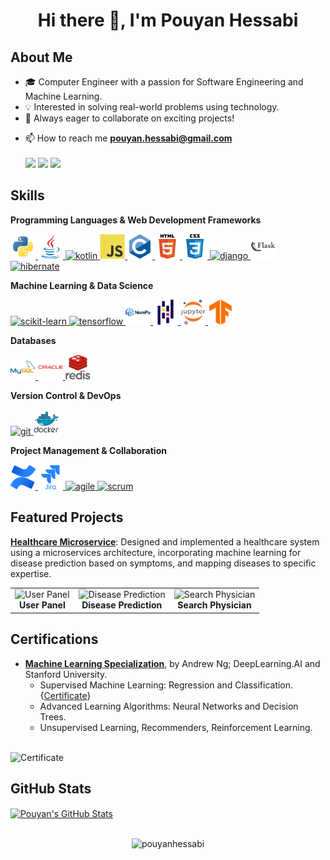 <h1 align="center">Hi there 👋, I'm Pouyan Hessabi</h1>

## About Me
- 🎓  Computer Engineer with a passion for Software Engineering and Machine Learning.
- 💡   Interested in solving real-world problems using technology.
- 🚀  Always eager to collaborate on exciting projects!

<!-- 👨🏻‍💻 [My personal website](https://pouyanhessabi.github.io/) and [My short CV](https://github.com/pouyanhessabi/pouyanhessabi.github.io/blob/main/CV_P.Hessabi.pdf)<br> -->
- 📫 How to reach me **pouyan.hessabi@gmail.com** <br> <br>
[<img src="https://img.shields.io/badge/Gmail-D14836?style=for-the-badge&logo=gmail&logoColor=white" />](mailto:pouyan.hessabi@gmail.com)
[<img src="https://img.shields.io/badge/LinkedIn-0077B5?style=for-the-badge&logo=linkedin&logoColor=white" />](https://www.linkedin.com/in/pouyan-hessabi-b0900b216/)
[<img src="https://img.shields.io/badge/Telegram-2CA5E0?style=for-the-badge&logo=telegram&logoColor=white" />](https://t.me/pouyan_h99)

## Skills
<p align="center">

  **Programming Languages & Web Development Frameworks**
  
  <a href="https://www.python.org" target="_blank" rel="noreferrer"> <img src="https://raw.githubusercontent.com/devicons/devicon/master/icons/python/python-original.svg" alt="python" width="40" height="40"/> </a>
  <a href="https://www.java.com" target="_blank" rel="noreferrer"> <img src="https://raw.githubusercontent.com/devicons/devicon/master/icons/java/java-original.svg" alt="java" width="40" height="40"/> </a> 
  <a href="https://kotlinlang.org" target="_blank" rel="noreferrer"> <img src="https://www.vectorlogo.zone/logos/kotlinlang/kotlinlang-icon.svg" alt="kotlin" width="40" height="40"/> </a> 
  <a href="https://developer.mozilla.org/en-US/docs/Web/JavaScript" target="_blank" rel="noreferrer"> <img src="https://raw.githubusercontent.com/devicons/devicon/master/icons/javascript/javascript-original.svg" alt="javascript" width="40" height="40"/> </a> 
  <a href="https://en.wikipedia.org/wiki/C_(programming_language)" target="_blank" rel="noreferrer"> <img src="https://raw.githubusercontent.com/devicons/devicon/master/icons/c/c-original.svg" alt="c" width="40" height="40"/> </a> 
  <a href="https://www.w3.org/html/" target="_blank" rel="noreferrer"> <img src="https://raw.githubusercontent.com/devicons/devicon/master/icons/html5/html5-original-wordmark.svg" alt="html5" width="40" height="40"/> </a> 
  <a href="https://www.w3schools.com/css/" target="_blank" rel="noreferrer"> <img src="https://raw.githubusercontent.com/devicons/devicon/master/icons/css3/css3-original-wordmark.svg" alt="css3" width="40" height="40"/> </a> 
  <a href="https://www.djangoproject.com/" target="_blank" rel="noreferrer"> <img src="https://cdn.worldvectorlogo.com/logos/django.svg" alt="django" width="40" height="40"/> </a> 
  <a href="https://flask.palletsprojects.com/" target="_blank" rel="noreferrer"> <img src="https://github.com/devicons/devicon/blob/master/icons/flask/flask-original-wordmark.svg" alt="flask" width="40" height="40"/> </a> 
  <a href="https://hibernate.org/" target="_blank" rel="noreferrer"> <img src="https://www.vectorlogo.zone/logos/hibernate/hibernate-icon.svg" alt="hibernate" width="40" height="40"/> </a> 
  <br>

  **Machine Learning & Data Science**
  
  <a href="https://scikit-learn.org/" target="_blank" rel="noreferrer"> <img src="https://upload.wikimedia.org/wikipedia/commons/0/05/Scikit_learn_logo_small.svg" alt="scikit-learn" width="40" height="40"/> </a> 
  <a href="https://www.tensorflow.org" target="_blank" rel="noreferrer"> <img src="https://www.vectorlogo.zone/logos/tensorflow/tensorflow-icon.svg" alt="tensorflow" width="40" height="40"/> </a> 
  <a href="https://numpy.org/" target="_blank" rel="noreferrer"> <img src="https://github.com/devicons/devicon/blob/master/icons/numpy/numpy-original-wordmark.svg" alt="numpy" width="40" height="40"/> </a> 
  <a href="https://pandas.pydata.org/" target="_blank" rel="noreferrer"> <img src="https://raw.githubusercontent.com/devicons/devicon/2ae2a900d2f041da66e950e4d48052658d850630/icons/pandas/pandas-original.svg" alt="pandas" width="40" height="40"/> </a> 
  <a href="https://jupyter.org/" target="_blank" rel="noreferrer"> <img src="https://raw.githubusercontent.com/devicons/devicon/master/icons/jupyter/jupyter-original-wordmark.svg" alt="jupyter" width="40" height="40"/> </a> 
  <a href="https://en.wikipedia.org/wiki/Neural_network" target="_blank" rel="noreferrer"> <img src="https://raw.githubusercontent.com/devicons/devicon/master/icons/tensorflow/tensorflow-original.svg" alt="neural-network" width="40" height="40"/> </a> 
  <br>

  **Databases**
  
  <a href="https://www.mysql.com/" target="_blank" rel="noreferrer"> <img src="https://raw.githubusercontent.com/devicons/devicon/master/icons/mysql/mysql-original-wordmark.svg" alt="mysql" width="40" height="40"/> </a> 
  <a href="https://www.oracle.com/" target="_blank" rel="noreferrer"> <img src="https://raw.githubusercontent.com/devicons/devicon/master/icons/oracle/oracle-original.svg" alt="oracle" width="40" height="40"/> </a> 
  <a href="https://redis.io" target="_blank" rel="noreferrer"> <img src="https://raw.githubusercontent.com/devicons/devicon/master/icons/redis/redis-original-wordmark.svg" alt="redis" width="40" height="40"/> </a> 
  <br>
  
  **Version Control & DevOps**
  
  <a href="https://git-scm.com/" target="_blank" rel="noreferrer"> <img src="https://www.vectorlogo.zone/logos/git-scm/git-scm-icon.svg" alt="git" width="40" height="40"/> </a> 
  <a href="https://www.docker.com/" target="_blank" rel="noreferrer"> <img src="https://raw.githubusercontent.com/devicons/devicon/master/icons/docker/docker-original-wordmark.svg" alt="docker" width="40" height="40"/> </a> 
  <br>
  
  **Project Management & Collaboration**
  
  <a href="https://www.atlassian.com/software/confluence/" target="_blank"> <img src="https://github.com/devicons/devicon/blob/master/icons/confluence/confluence-original.svg" alt="confluence" width="40" height="40"/> </a> 
  <a href="https://www.atlassian.com/software/jira" target="_blank"> <img src="https://github.com/devicons/devicon/blob/master/icons/jira/jira-plain-wordmark.svg" alt="jira" width="40" height="40"/> </a> 
  <a href="https://agilemanifesto.org/" target="_blank" rel="noreferrer"> <img src="https://cdn.worldvectorlogo.com/logos/agile-software.svg" alt="agile" width="40" height="40"/> </a> 
  <a href="https://www.scrum.org/" target="_blank" rel="noreferrer"> <img src="https://cdn.worldvectorlogo.com/logos/scrum-1.svg" alt="scrum" width="40" height="40"/> </a> 
  <br>

<!---
  ### Operating Systems
  <a href="https://www.linux.org/" target="_blank"> <img src="https://raw.githubusercontent.com/devicons/devicon/master/icons/linux/linux-original.svg" alt="linux" width="40" height="40"/> </a> 
  <a href="https://ubuntu.com/" target="_blank" rel="noreferrer"> <img src="https://raw.githubusercontent.com/devicons/devicon/master/icons/ubuntu/ubuntu-plain-wordmark.svg" alt="ubuntu" width="40" height="40"/> </a> 
  <a href="https://www.microsoft.com/windows" target="_blank" rel="noreferrer"> <img src="https://raw.githubusercontent.com/devicons/devicon/master/icons/windows8/windows8-original.svg" alt="windows" width="40" height="40"/> </a> 
  <br>
  
  ### Other Technical Skills
  <a href="https://restfulapi.net/" target="_blank" rel="noreferrer"> <img src="https://cdn.worldvectorlogo.com/logos/api.svg" alt="restapi" width="40" height="40"/> </a> 
  <br>
</p>

### Soft Skills
  Critical Thinking, Problem-Solving, Teamwork, Leadership
<br>

-->


## Featured Projects

**[Healthcare Microservice](https://github.com/pouyanhessabi/B.Sc-Project-Healthcare-Microservice)**: Designed and implemented a healthcare system using a microservices architecture,
incorporating machine learning for disease prediction based on symptoms, and mapping diseases to specific expertise.

  <p align="center">
  <table>
    <tr>
      <td align="center">
        <img src="https://github.com/pouyanhessabi/B.Sc-Final-Project-Healthcare-Microservice/blob/main/Report/Gif/User%20auth.gif" alt="User Panel" width="300" />
        <br>
        <strong>User Panel</strong>
      </td>
      <td align="center">
        <img src="https://github.com/pouyanhessabi/B.Sc-Final-Project-Healthcare-Microservice/blob/main/Report/Gif/Disease%20and%20Expertise%20gif.gif" alt="Disease Prediction" width="300" />
        <br>
        <strong>Disease Prediction</strong>
      </td>
      <td align="center">
        <img src="https://github.com/pouyanhessabi/B.Sc-Final-Project-Healthcare-Microservice/blob/main/Report/Gif/Search.gif" alt="Search Physician" width="300" />
        <br>
        <strong>Search Physician</strong>
      </td>
    </tr>
  </table>
</p>


## Certifications
- **[Machine Learning Specialization](https://www.coursera.org/specializations/machine-learning-introduction)**, by Andrew Ng; DeepLearning.AI and Stanford University.
  + Supervised Machine Learning: Regression and Classification. {[Certificate](https://coursera.org/share/7d9934898275ae498256cba7147d3396)}
  + Advanced Learning Algorithms: Neural Networks and Decision Trees.
  + Unsupervised Learning, Recommenders, Reinforcement Learning.
<br>
  <img src="https://s3.amazonaws.com/coursera_assets/meta_images/generated/CERTIFICATE_LANDING_PAGE/CERTIFICATE_LANDING_PAGE~FHSNYZWVB1PW/CERTIFICATE_LANDING_PAGE~FHSNYZWVB1PW.jpeg" alt="Certificate" width="400" />



## GitHub Stats
<a href="https://github.com/pouyanhessabi">
  <img align="center" src="https://github-readme-stats.vercel.app/api?username=pouyanhessabi&show_icons=true&line_height=27&count_private=true&title_color=ffffff&text_color=c9cacc&icon_color=2bbc8a&bg_color=1d1f21" alt="Pouyan's GitHub Stats" />
</a>
<!---
<a href="https://github.com/pouyanhessabi">
  <img align="center" src="https://github-readme-stats.vercel.app/api/top-langs/?username=pouyanhessabi&layout=compact&title_color=ffffff&text_color=c9cacc&icon_color=2bbc8a&bg_color=1d1f21" alt="Pouyan's Most Used Languages" />
</a>
-->
<br>
<br>

<p align="center"> 
  <img src="https://komarev.com/ghpvc/?username=pouyanhessabi&label=Profile%20views&color=00FF00&style=flat" alt="pouyanhessabi" /> 
</p>

<!---

ChatGPT: 





Your GitHub profile is already well-structured and professional! However, there are a few additional suggestions based on GitHub standards and best practices to make it even more polished and engaging. Here's what you can consider:

---

### 1. **Add a Personal Introduction Section**
   - Expand your introduction to include more details about your background, interests, and goals. This helps visitors understand your story and what drives you.
   - Example:
     ```markdown
     ## About Me
     - 🎓 Computer Engineer with a passion for Software Engineering and Machine Learning.
     - 🌱 Currently learning about **Microservices Architecture** and **Deep Learning**.
     - 💡 Interested in solving real-world problems using technology.
     - 🚀 Always eager to collaborate on exciting projects!
     ```

---

### 2. **Add a "Featured Projects" Section**
   - Highlight 2-3 of your best projects with a brief description and links to their repositories or live demos.
   - Example:
     ```markdown
     ## Featured Projects
     - **[Project Name 1](https://github.com/yourusername/project1)** - A brief description of the project and its impact.
     - **[Project Name 2](https://github.com/yourusername/project2)** - Another brief description of the project and its impact.
     ```

---

### 3. **Add a "Technologies I Use" Section**
   - You already have a **Skills** section, but you can make it more visually appealing by grouping technologies into categories (e.g., Frontend, Backend, DevOps, etc.).
   - Example:
     ```markdown
     ## Technologies I Use
     ### Frontend
     ![HTML5](https://img.shields.io/badge/HTML5-E34F26?style=for-the-badge&logo=html5&logoColor=white)
     ![CSS3](https://img.shields.io/badge/CSS3-1572B6?style=for-the-badge&logo=css3&logoColor=white)
     ![JavaScript](https://img.shields.io/badge/JavaScript-F7DF1E?style=for-the-badge&logo=javascript&logoColor=black)

     ### Backend
     ![Python](https://img.shields.io/badge/Python-3776AB?style=for-the-badge&logo=python&logoColor=white)
     ![Django](https://img.shields.io/badge/Django-092E20?style=for-the-badge&logo=django&logoColor=white)
     ```

---

### 4. **Add a "GitHub Stats" Section**
   - You already have GitHub stats, but you can enhance it by adding additional stats like **Most Used Languages** or **Streak Stats**.
   - Example:
     ```markdown
     ## GitHub Stats
     <a href="https://github.com/pouyanhessabi">
       <img align="center" src="https://github-readme-stats.vercel.app/api?username=pouyanhessabi&show_icons=true&line_height=27&count_private=true&title_color=ffffff&text_color=c9cacc&icon_color=2bbc8a&bg_color=1d1f21" alt="Pouyan's GitHub Stats" />
     </a>
     <a href="https://github.com/pouyanhessabi">
       <img align="center" src="https://github-readme-stats.vercel.app/api/top-langs/?username=pouyanhessabi&layout=compact&title_color=ffffff&text_color=c9cacc&icon_color=2bbc8a&bg_color=1d1f21" alt="Pouyan's Most Used Languages" />
     </a>
     ```

---

### 5. **Add a "Let's Connect" Section**
   - Include a section encouraging visitors to connect with you on LinkedIn, Telegram, or via email.
   - Example:
     ```markdown
     ## Let's Connect
     - 📧 **Email**: pouyan.hessabi@gmail.com
     - 💼 **LinkedIn**: [Pouyan Hessabi](https://www.linkedin.com/in/pouyan-hessabi-b0900b216/)
     - 📱 **Telegram**: [@pouyan_h99](https://t.me/pouyan_h99)
     ```

---

### 6. **Add a "Visitor Counter"**
   - Add a visitor counter to track how many people visit your profile. This can be done using [visitor-badge](https://visitor-badge.glitch.me/).
   - Example:
     ```markdown
     ![Visitor Count](https://visitor-badge.glitch.me/badge?page_id=pouyanhessabi.pouyanhessabi)
     ```

---

### 7. **Add a "Support Me" Section (Optional)**
   - If you'd like, you can add a section for visitors to support your work (e.g., via GitHub Sponsors or Buy Me a Coffee).
   - Example:
     ```markdown
     ## Support Me
     If you find my work interesting, consider supporting me:
     - [Buy Me a Coffee](https://www.buymeacoffee.com/yourusername)
     - [GitHub Sponsors](https://github.com/sponsors/yourusername)
     ```

---

### 8. **Add a "Fun Fact" or "Quote" Section**
   - Add a fun fact or a motivational quote to make your profile more personal and engaging.
   - Example:
     ```markdown
     ## Fun Fact
     - 🎮 I love playing strategy games in my free time.
     - 📚 Currently reading: *"Clean Code" by Robert C. Martin*.
     ```

---

### 9. **Add a "Recent Activity" Section**
   - Use the [GitHub Readme Activity Graph](https://github.com/Ashutosh00710/github-readme-activity-graph) to show your recent activity.
   - Example:
     ```markdown
     ## Recent Activity
     ![Activity Graph](https://activity-graph.herokuapp.com/graph?username=pouyanhessabi&theme=react-dark)
     ```

---

### 10. **Add a "Blog" or "Writing" Section (Optional)**
   - If you write blogs or articles, link them here to showcase your thought leadership.
   - Example:
     ```markdown
     ## Blog
     - [My Blog on Medium](https://medium.com/@yourusername)
     - [My Personal Website](https://pouyanhessabi.github.io/)
     ```

---

### 11. **Add a "Certifications" Section (Optional)**
   - If you have certifications (e.g., from Coursera, Udemy, or AWS), list them here.
   - Example:
     ```markdown
     ## Certifications
     - **Machine Learning Specialization** - Coursera
     - **AWS Certified Developer** - Amazon Web Services
     ```

---

### 12. **Add a "Hackathons" or "Achievements" Section (Optional)**
   - If you've participated in hackathons or won awards, showcase them here.
   - Example:
     ```markdown
     ## Achievements
     - 🏆 **1st Place** at XYZ Hackathon 2023.
     - 🥈 **2nd Place** at ABC Coding Competition 2022.
     ```

---

### 13. **Add a "Currently Learning" Section**
   - Show what you're currently learning to demonstrate your growth mindset.
   - Example:
     ```markdown
     ## Currently Learning
     - **Microservices Architecture**
     - **Deep Learning with TensorFlow**
     - **Kubernetes**
     ```

---

### 14. **Add a "Favorites" Section (Optional)**
   - Share your favorite tools, languages, or frameworks to give visitors insight into your preferences.
   - Example:
     ```markdown
     ## Favorites
     - 💻 **IDE**: Visual Studio Code
     - 🛠️ **Tools**: Docker, Git, Jira
     - 📚 **Languages**: Python, Java, Kotlin
     ```

---

### 15. **Add a "Contribution Graph"**
   - Use the [GitHub Readme Streak Stats](https://github.com/DenverCoder1/github-readme-streak-stats) to show your contribution streak.
   - Example:
     ```markdown
     ## Contribution Streak
     ![GitHub Streak](https://streak-stats.demolab.com?user=pouyanhessabi&theme=dark)
     ```

---

### Final Note:
Your profile is already great, but these additions can make it even more engaging and professional. Choose the suggestions that resonate with you and align with your goals. Let me know if you'd like help implementing any of these! 🚀

-->
